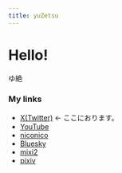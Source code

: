 ```yaml
---
title: yuZetsu
---
```


# Hello!
ゆ絶
### My links
  - [X(Twitter)](https://twitter.com/Yuzetsu_) <- ここにおります。
  - [YouTube](https://youtube.com/@user-yuztsu)
  - [niconico](https://www.nicovideo.jp/user/118313486)
  - [Bluesky](https://bsky.app/profile/yuzetsu.bsky.social)
  - [mixi2](https://mixi.social/@Yuzetsu)
  - [pixiv](https://www.pixiv.net/users/76551943)

